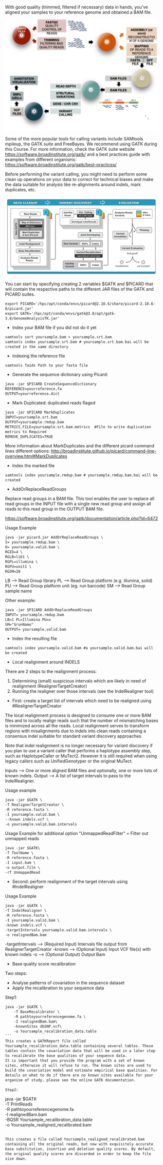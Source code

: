 With good quality (trimmed, filtered if necessary) data in hands, you've aligned your samples to your reference genome and obtained a BAM file. 

![Alt text](/Images/DNASeqGeneralPipeline.png "A reminder of DNASeq general analysis workflow leading to the Variant calling step")

Some of the more popular tools for calling variants include SAMtools mpileup, the GATK suite and FreeBayes.
We recommend using GATK during this Course. For more information, check the GATK suite website https://software.broadinstitute.org/gatk/ and a best practices guide with examples from different organisms: https://software.broadinstitute.org/gatk/best-practices/

Before performing the variant calling, you might need to perform some clean up operations on your data to correct for technical biases and make the data suitable for analysis like re-alignments around indels, mark duplicates, etc.  

![Alt text](/Images/VariantCallingStepsusingGATK.png "The general variant calling process")

You can start by specifying creating 2 variables $GATK and $PICARD that will contain the respective paths to the different JAR files of the GATK and PICARD suites.

```
export PICARD='/hpc/opt/conda/envs/picard@2.10.6/share/picard-2.10.6-0/picard.jar'
export GATK='/hpc/opt/conda/envs/gatk@3.8/opt/gatk-3.8/GenomeAnalysisTK.jar'
```

* Index your BAM file if you did not do it yet

```
samtools sort yoursample.bam > yoursample.srt.bam
samtools index yoursample.srt.bam # yoursample.srt.bam.bai will be created in the same directory 
```

* Indexing the reference file
```
samtools faidx Path to your fasta file
```

* Generate the sequence dictionary using Picard:

```
java -jar $PICARD CreateSequenceDictionary 
REFERENCE=yourreference.fa 
OUTPUT=yourreference.dict
```

* Mark Duplicated: duplicated reads flaged

```
java -jar $PICARD MarkDuplicates 
INPUT=yoursample.srt.bam 
OUTPUT=yoursample.rmdup.bam 
METRICS_FILE=yoursample.srt.bam.metrics  #File to write duplication metrics to Required
REMOVE_DUPLICATES=TRUE
```
More information about MarkDuplicates and the different picard command lines different options: http://broadinstitute.github.io/picard/command-line-overview.html#MarkDuplicates

* Index the marked file
```
samtools index yoursample.rmdup.bam # yoursample.rmdup.bam.bai will be created
```


* AddOrReplaceReadGroups 

Replace read groups in a BAM file. This tool enables the user to replace all read groups in the INPUT file with a single new read group and assign all reads to this read group in the OUTPUT BAM file.

https://software.broadinstitute.org/gatk/documentation/article.php?id=6472

Usage Example
```
java -jar picard.jar AddOrReplaceReadGroups \
I= yoursample.rmdup.bam \
O= yoursample.valid.bam \
RGID=4 \
RGLB=lib1 \
RGPL=illumina \
RGPU=unit1 \
RGSM=20
```
LB --> Read Group library
PL --> Read Group platform (e.g. illumina, solid)
PU --> Read Group platform unit (eg. run barcode)
SM --> Read Group sample name

Other example: 
```
java -jar $PICARD AddOrReplaceReadGroups
INPUT= yoursample.rmdup.bam
LB=1 PL=Illumina PU=x 
SM="$runName"
OUTPUT= yoursample.valid.bam
```

* Index the resulting file
```
samtools index yoursample.valid.bam #a yoursample.valid.bam.bai will be created
```
* Local realignment around INDELS

There are 2 steps to the realignment process:
1. Determining (small) suspicious intervals which are likely in need of realignment (RealignerTargetCreator)
2. Running the realigner over those intervals (see the IndelRealigner tool)

* First: create a target list of intervals which need to be realigned using #RealignerTargetCreator

The local realignment process is designed to consume one or more BAM files and to locally realign reads such that the number of mismatching bases is minimized across all the reads. Local realignment serves to transform regions with misalignments due to indels into clean reads containing a consensus indel suitable for standard variant discovery approaches.

Note that indel realignment is no longer necessary for variant discovery if you plan to use a variant caller that performs a haplotype assembly step, such as HaplotypeCaller or MuTect2. However it is still required when using legacy callers such as UnifiedGenotyper or the original MuTect.

Inputs --> One or more aligned BAM files and optionally, one or more lists of known indels.
Output  --> A list of target intervals to pass to the IndelRealigner.

Usage example

```
java -jar $GATK \
-T RealignerTargetCreator \
-R reference.fasta \
-I yoursample.valid.bam \
--known indels.vcf \
-o yoursample.valid.bam.intervals
```

Usage Example for additional option "UnmappedReadFilter" = Filter out unmapped reads

```
java -jar $GATK\
-T ToolName \
-R reference.fasta \
-I input.bam \
-o output.file \
-rf UnmappedRead
```



* Second: perform realignment of the target intervals using #IndelRealigner

Usage Example

```
java -jar $GATK \
-T IndelRealigner \
-R reference.fasta \
-I yoursample.valid.bam \
-known indels.vcf \
-targetIntervals yoursample.valid.bam.intervals \
-o realignedBam.bam
```


-targetIntervals --> (Required Input) Intervals file output from RealignerTargetCreator
-known --> (Optional Input) Input VCF file(s) with known indels
-o --> (Optional Output) Output Bam


* Base quality score recalibration

Two steps:
- Analyse patterns of covariation in the sequence dataset
- Apply the recalibration to your sequence data

Step1:

```
java -jar $GATK \
    -T BaseRecalibrator \
    -R pathtoyourreferencegenome.fa \
    -I realignedBam.bam\
    -knownSites dbSNP.vcf\
    -o Yoursample_recalibration_data.table
```  
This creates a GATKReport file called Yoursample_recalibration_data.table containing several tables. These tables contain the covariation data that will be used in a later step to recalibrate the base qualities of your sequence data.
It is important that you provide the program with a set of known sites, otherwise it will refuse to run. The known sites are used to build the covariation model and estimate empirical base qualities. For details on what to do if there are no known sites available for your organism of study, please see the online GATK documentation.

Step2:

```
java -jar $GATK \
    -T PrintReads \
    -R pathtoyourreferencegenome.fa\
    -I realignedBam.bam \
    -BQSR Yoursample_recalibration_data.table \
    -o Yoursample_realigned_recalibrated.bam
 ```   
 
This creates a file called Yoursample_realigned_recalibrated.bam containing all the original reads, but now with exquisitely accurate base substitution, insertion and deletion quality scores. By default, the original quality scores are discarded in order to keep the file size down.


